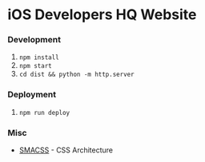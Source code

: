 # iOS Developers HQ Website

### Development

1. `npm install`
1. `npm start`
1.  `cd dist && python -m http.server`

### Deployment

1. `npm run deploy`

### Misc

* [SMACSS](https://smacss.com/) - CSS Architecture
